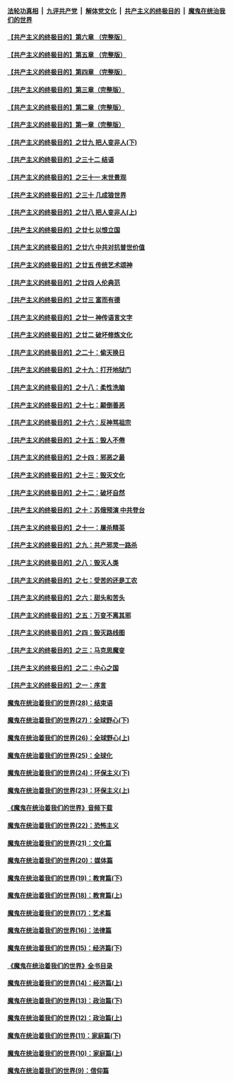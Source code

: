 

####  [法轮功真相](../../../../basic/blob/master/README.md?t=04180130) &nbsp;|&nbsp; [九评共产党](../../../../9ping.md/blob/master/README.md?t=04180130) &nbsp;|&nbsp; [解体党文化](../../../../jtdwh.md/blob/master/README.md?t=04180130)  &nbsp;|&nbsp; [共产主义的终极目的](../../../../gczydzjmd.md/blob/master/README.md?t=04180130) &nbsp;|&nbsp; [魔鬼在统治我们的世界](../../../../mgztzwmdsj.md/blob/master/README.md?t=04180130) 

#### [【共产主义的终极目的】第六章 （完整版）](../pages/nsc422/n11428913.md?t=04180130) 

#### [【共产主义的终极目的】第五章 （完整版）](../pages/nsc422/n11428912.md?t=04180130) 

#### [【共产主义的终极目的】第四章 （完整版）](../pages/nsc422/n11428907.md?t=04180130) 

#### [【共产主义的终极目的】第三章（完整版）](../pages/nsc422/n11428848.md?t=04180130) 

#### [【共产主义的终极目的】第二章（完整版）](../pages/nsc422/n11428831.md?t=04180130) 

#### [【共产主义的终极目的】第一章（完整版）](../pages/nsc422/n11417651.md?t=04180130) 

#### [【共产主义的终极目的】之廿九 把人变非人(下)](../pages/nsc422/n11344140.md?t=04180130) 

#### [【共产主义的终极目的】之三十二 结语](../pages/nsc422/n11360535.md?t=04180130) 

#### [【共产主义的终极目的】之三十一 末世景观](../pages/nsc422/n11351129.md?t=04180130) 

#### [【共产主义的终极目的】之三十 几成狼世界](../pages/nsc422/n11348280.md?t=04180130) 

#### [【共产主义的终极目的】之廿八 把人变非人(上)](../pages/nsc422/n11340492.md?t=04180130) 

#### [【共产主义的终极目的】之廿七 以恨立国](../pages/nsc422/n11336944.md?t=04180130) 

#### [【共产主义的终极目的】之廿六 中共对抗普世价值](../pages/nsc422/n11324785.md?t=04180130) 

#### [【共产主义的终极目的】之廿五 传统艺术颂神](../pages/nsc422/n11296396.md?t=04180130) 

#### [【共产主义的终极目的】之廿四 人伦典范](../pages/nsc422/n11296397.md?t=04180130) 

#### [【共产主义的终极目的】之廿三 富而有德](../pages/nsc422/n11283598.md?t=04180130) 

#### [【共产主义的终极目的】之廿一 神传语言文字](../pages/nsc422/n11263265.md?t=04180130) 

#### [【共产主义的终极目的】之廿二 破坏修炼文化](../pages/nsc422/n11245728.md?t=04180130) 

#### [【共产主义的终极目的】之二十：偷天换日](../pages/nsc422/n11238846.md?t=04180130) 

#### [【共产主义的终极目的】之十九：打开地狱门](../pages/nsc422/n11206376.md?t=04180130) 

#### [【共产主义的终极目的】之十八：柔性洗脑](../pages/nsc422/n11199994.md?t=04180130) 

#### [【共产主义的终极目的】之十七：颠倒善恶](../pages/nsc422/n11179782.md?t=04180130) 

#### [【共产主义的终极目的】之十六：反神骂祖宗](../pages/nsc422/n11166798.md?t=04180130) 

#### [【共产主义的终极目的】之十五：毁人不倦](../pages/nsc422/n11166792.md?t=04180130) 

#### [【共产主义的终极目的】之十四：邪恶之最](../pages/nsc422/n11150249.md?t=04180130) 

#### [【共产主义的终极目的】之十三：毁灭文化](../pages/nsc422/n11135227.md?t=04180130) 

#### [【共产主义的终极目的】之十二：破坏自然](../pages/nsc422/n11135214.md?t=04180130) 

#### [【共产主义的终极目的】之十：苏俄预演 中共登台](../pages/nsc422/n11118424.md?t=04180130) 

#### [【共产主义的终极目的】之十一：屠杀精英](../pages/nsc422/n11118442.md?t=04180130) 

#### [【共产主义的终极目的】之九：共产邪灵一路杀](../pages/nsc422/n11114139.md?t=04180130) 

#### [【共产主义的终极目的】之八：毁灭人类](../pages/nsc422/n11108503.md?t=04180130) 

#### [【共产主义的终极目的】之七：受苦的还是工农](../pages/nsc422/n11101809.md?t=04180130) 

#### [【共产主义的终极目的】之六：甜头和苦头](../pages/nsc422/n11096971.md?t=04180130) 

#### [【共产主义的终极目的】之五：万变不离其邪](../pages/nsc422/n11091285.md?t=04180130) 

#### [【共产主义的终极目的】之四：毁灭路线图](../pages/nsc422/n11086284.md?t=04180130) 

#### [【共产主义的终极目的】之三：马克思魔变](../pages/nsc422/n11061941.md?t=04180130) 

#### [【共产主义的终极目的】之二：中心之国](../pages/nsc422/n11047728.md?t=04180130) 

#### [【共产主义的终极目的】之一：序言](../pages/nsc422/n11086077.md?t=04180130) 

#### [魔鬼在统治着我们的世界(28)：结束语](../pages/nsc422/n10936246.md?t=04180130) 

#### [魔鬼在统治着我们的世界(27)：全球野心(下)](../pages/nsc422/n10928319.md?t=04180130) 

#### [魔鬼在统治着我们的世界(26)：全球野心(上)](../pages/nsc422/n10900318.md?t=04180130) 

#### [魔鬼在统治着我们的世界(25)：全球化](../pages/nsc422/n10788205.md?t=04180130) 

#### [魔鬼在统治着我们的世界(24)：环保主义(下)](../pages/nsc422/n10695307.md?t=04180130) 

#### [魔鬼在统治着我们的世界(23)：环保主义(上)](../pages/nsc422/n10688613.md?t=04180130) 

#### [《魔鬼在统治着我们的世界》音频下载](../pages/nsc422/n10635553.md?t=04180130) 

#### [魔鬼在统治着我们的世界(22)：恐怖主义](../pages/nsc422/n10614727.md?t=04180130) 

#### [魔鬼在统治着我们的世界(21)：文化篇](../pages/nsc422/n10597706.md?t=04180130) 

#### [魔鬼在统治着我们的世界(20)：媒体篇](../pages/nsc422/n10586579.md?t=04180130) 

#### [魔鬼在统治着我们的世界(19)：教育篇(下)](../pages/nsc422/n10564808.md?t=04180130) 

#### [魔鬼在统治着我们的世界(18)：教育篇(上)](../pages/nsc422/n10526970.md?t=04180130) 

#### [魔鬼在统治着我们的世界(17)：艺术篇](../pages/nsc422/n10499093.md?t=04180130) 

#### [魔鬼在统治着我们的世界(16)：法律篇](../pages/nsc422/n10485969.md?t=04180130) 

#### [魔鬼在统治着我们的世界(15)：经济篇(下)](../pages/nsc422/n10469975.md?t=04180130) 

#### [《魔鬼在统治着我们的世界》全书目录](../pages/nsc422/n10464261.md?t=04180130) 

#### [魔鬼在统治着我们的世界(14)：经济篇(上)](../pages/nsc422/n10457370.md?t=04180130) 

#### [魔鬼在统治着我们的世界(13)：政治篇(下)](../pages/nsc422/n10448270.md?t=04180130) 

#### [魔鬼在统治着我们的世界(12)：政治篇(上)](../pages/nsc422/n10444576.md?t=04180130) 

#### [魔鬼在统治着我们的世界(11)：家庭篇(下)](../pages/nsc422/n10440961.md?t=04180130) 

#### [魔鬼在统治着我们的世界(10)：家庭篇(上)](../pages/nsc422/n10435448.md?t=04180130) 

#### [魔鬼在统治着我们的世界(9)：信仰篇](../pages/nsc422/n10432159.md?t=04180130) 

